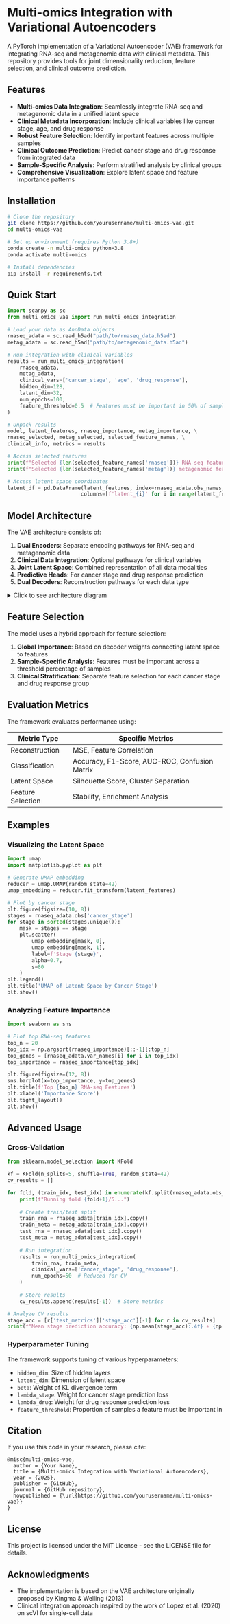 # Multi-omics Integration with Variational Autoencoders

A PyTorch implementation of a Variational Autoencoder (VAE) framework for integrating RNA-seq and metagenomic data with clinical metadata. This repository provides tools for joint dimensionality reduction, feature selection, and clinical outcome prediction.

## Features

- **Multi-omics Data Integration**: Seamlessly integrate RNA-seq and metagenomic data in a unified latent space
- **Clinical Metadata Incorporation**: Include clinical variables like cancer stage, age, and drug response
- **Robust Feature Selection**: Identify important features across multiple samples
- **Clinical Outcome Prediction**: Predict cancer stage and drug response from integrated data
- **Sample-Specific Analysis**: Perform stratified analysis by clinical groups
- **Comprehensive Visualization**: Explore latent space and feature importance patterns

## Installation

```bash
# Clone the repository
git clone https://github.com/yourusername/multi-omics-vae.git
cd multi-omics-vae

# Set up environment (requires Python 3.8+)
conda create -n multi-omics python=3.8
conda activate multi-omics

# Install dependencies
pip install -r requirements.txt
```

## Quick Start

```python
import scanpy as sc
from multi_omics_vae import run_multi_omics_integration

# Load your data as AnnData objects
rnaseq_adata = sc.read_h5ad("path/to/rnaseq_data.h5ad")
metag_adata = sc.read_h5ad("path/to/metagenomic_data.h5ad")

# Run integration with clinical variables
results = run_multi_omics_integration(
    rnaseq_adata, 
    metag_adata,
    clinical_vars=['cancer_stage', 'age', 'drug_response'],
    hidden_dim=128,
    latent_dim=32,
    num_epochs=100,
    feature_threshold=0.5  # Features must be important in 50% of samples
)

# Unpack results
model, latent_features, rnaseq_importance, metag_importance, \
rnaseq_selected, metag_selected, selected_feature_names, \
clinical_info, metrics = results

# Access selected features
print(f"Selected {len(selected_feature_names['rnaseq'])} RNA-seq features")
print(f"Selected {len(selected_feature_names['metag'])} metagenomic features")

# Access latent space coordinates
latent_df = pd.DataFrame(latent_features, index=rnaseq_adata.obs_names,
                        columns=[f'latent_{i}' for i in range(latent_features.shape[1])])
```

## Model Architecture

The VAE architecture consists of:

1. **Dual Encoders**: Separate encoding pathways for RNA-seq and metagenomic data
2. **Clinical Data Integration**: Optional pathways for clinical variables
3. **Joint Latent Space**: Combined representation of all data modalities
4. **Predictive Heads**: For cancer stage and drug response prediction
5. **Dual Decoders**: Reconstruction pathways for each data type

<details>
<summary>Click to see architecture diagram</summary>

```
RNA-seq Data → RNA-seq Encoder ────┐
                                   │
Metagenomic Data → Metag Encoder ──┼─→ Joint Latent Space → [mu, logvar] → Sampling → z
                                   │         ↓        ↓           ↓
Clinical Data → Clinical Encoder ──┘   Stage Pred  Drug Pred   Decoder
                                                              /      \
                                                RNA-seq Recon  Metag Recon
```
</details>

## Feature Selection

The model uses a hybrid approach for feature selection:

1. **Global Importance**: Based on decoder weights connecting latent space to features
2. **Sample-Specific Analysis**: Features must be important across a threshold percentage of samples
3. **Clinical Stratification**: Separate feature selection for each cancer stage and drug response group

## Evaluation Metrics

The framework evaluates performance using:

| Metric Type | Specific Metrics |
|-------------|------------------|
| Reconstruction | MSE, Feature Correlation |
| Classification | Accuracy, F1-Score, AUC-ROC, Confusion Matrix |
| Latent Space | Silhouette Score, Cluster Separation |
| Feature Selection | Stability, Enrichment Analysis |

## Examples

### Visualizing the Latent Space

```python
import umap
import matplotlib.pyplot as plt

# Generate UMAP embedding
reducer = umap.UMAP(random_state=42)
umap_embedding = reducer.fit_transform(latent_features)

# Plot by cancer stage
plt.figure(figsize=(10, 8))
stages = rnaseq_adata.obs['cancer_stage']
for stage in sorted(stages.unique()):
    mask = stages == stage
    plt.scatter(
        umap_embedding[mask, 0], 
        umap_embedding[mask, 1],
        label=f'Stage {stage}', 
        alpha=0.7, 
        s=80
    )
plt.legend()
plt.title('UMAP of Latent Space by Cancer Stage')
plt.show()
```

### Analyzing Feature Importance

```python
import seaborn as sns

# Plot top RNA-seq features
top_n = 20
top_idx = np.argsort(rnaseq_importance)[::-1][:top_n]
top_genes = [rnaseq_adata.var_names[i] for i in top_idx]
top_importance = rnaseq_importance[top_idx]

plt.figure(figsize=(12, 8))
sns.barplot(x=top_importance, y=top_genes)
plt.title(f'Top {top_n} RNA-seq Features')
plt.xlabel('Importance Score')
plt.tight_layout()
plt.show()
```

## Advanced Usage

### Cross-Validation

```python
from sklearn.model_selection import KFold

kf = KFold(n_splits=5, shuffle=True, random_state=42)
cv_results = []

for fold, (train_idx, test_idx) in enumerate(kf.split(rnaseq_adata.obs_names)):
    print(f"Running fold {fold+1}/5...")
    
    # Create train/test split
    train_rna = rnaseq_adata[train_idx].copy()
    train_meta = metag_adata[train_idx].copy()
    test_rna = rnaseq_adata[test_idx].copy()
    test_meta = metag_adata[test_idx].copy()
    
    # Run integration
    results = run_multi_omics_integration(
        train_rna, train_meta, 
        clinical_vars=['cancer_stage', 'drug_response'],
        num_epochs=50  # Reduced for CV
    )
    
    # Store results
    cv_results.append(results[-1])  # Store metrics

# Analyze CV results
stage_acc = [r['test_metrics']['stage_acc'][-1] for r in cv_results]
print(f"Mean stage prediction accuracy: {np.mean(stage_acc):.4f} ± {np.std(stage_acc):.4f}")
```

### Hyperparameter Tuning

The framework supports tuning of various hyperparameters:

- `hidden_dim`: Size of hidden layers
- `latent_dim`: Dimension of latent space
- `beta`: Weight of KL divergence term
- `lambda_stage`: Weight for cancer stage prediction loss
- `lambda_drug`: Weight for drug response prediction loss
- `feature_threshold`: Proportion of samples a feature must be important in

## Citation

If you use this code in your research, please cite:

```
@misc{multi-omics-vae,
  author = {Your Name},
  title = {Multi-omics Integration with Variational Autoencoders},
  year = {2025},
  publisher = {GitHub},
  journal = {GitHub repository},
  howpublished = {\url{https://github.com/yourusername/multi-omics-vae}}
}
```

## License

This project is licensed under the MIT License - see the LICENSE file for details.

## Acknowledgments

- The implementation is based on the VAE architecture originally proposed by Kingma & Welling (2013)
- Clinical integration approach inspired by the work of Lopez et al. (2020) on scVI for single-cell data

